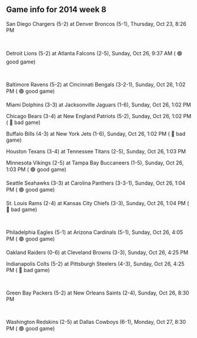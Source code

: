 ## Game info for 2014 week 8
San Diego Chargers (5-2) at Denver Broncos (5-1), Thursday, Oct 23, 8:26 PM


<br/>

Detroit Lions (5-2) at Atlanta Falcons (2-5), Sunday, Oct 26, 9:37 AM (	:green_circle: good game)


<br/>

Baltimore Ravens (5-2) at Cincinnati Bengals (3-2-1), Sunday, Oct 26, 1:02 PM (	:green_circle: good game)

Miami Dolphins (3-3) at Jacksonville Jaguars (1-6), Sunday, Oct 26, 1:02 PM

Chicago Bears (3-4) at New England Patriots (5-2), Sunday, Oct 26, 1:02 PM (	:red_circle: bad game)

Buffalo Bills (4-3) at New York Jets (1-6), Sunday, Oct 26, 1:02 PM (	:red_circle: bad game)

Houston Texans (3-4) at Tennessee Titans (2-5), Sunday, Oct 26, 1:03 PM

Minnesota Vikings (2-5) at Tampa Bay Buccaneers (1-5), Sunday, Oct 26, 1:03 PM (	:green_circle: good game)

Seattle Seahawks (3-3) at Carolina Panthers (3-3-1), Sunday, Oct 26, 1:04 PM (	:green_circle: good game)

St. Louis Rams (2-4) at Kansas City Chiefs (3-3), Sunday, Oct 26, 1:04 PM (	:red_circle: bad game)


<br/>

Philadelphia Eagles (5-1) at Arizona Cardinals (5-1), Sunday, Oct 26, 4:05 PM (	:green_circle: good game)

Oakland Raiders (0-6) at Cleveland Browns (3-3), Sunday, Oct 26, 4:25 PM

Indianapolis Colts (5-2) at Pittsburgh Steelers (4-3), Sunday, Oct 26, 4:25 PM (	:red_circle: bad game)


<br/>

Green Bay Packers (5-2) at New Orleans Saints (2-4), Sunday, Oct 26, 8:30 PM


<br/>

Washington Redskins (2-5) at Dallas Cowboys (6-1), Monday, Oct 27, 8:30 PM (	:green_circle: good game)

